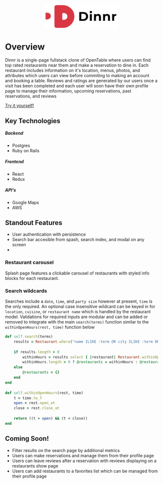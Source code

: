 <p align="center">
  <img width="240" height="80.43" src="https://raw.githubusercontent.com/davidjhinku/Dinnr/main/app/assets/images/logo-text.png">
</p>

# Overview
Dinnr is a single-page fullstack clone of OpenTable where users can find top rated restaurants near them and make a reservation to dine in. Each restaurant includes information on it's location, menus, photos, and attributes which users can view before commiting to making an account and booking a table. Reviews and ratings are generated by our users once a visit has been completed and each user will soon have their own profile page to manage their information, upcoming reservations, past reservations, and reviews

[Try it yourself!](https://dinnr-aa.herokuapp.com/#/)

## Key Technologies
##### Backend
* Postgres
* Ruby on Rails

##### Frontend
* React
* Redux

##### API's
* Google Maps
* AWS

## Standout Features
* User authentication with persistence
* Search bar accesible from spash, search index, and modal on any screen
* 

### Restaurant carousel
Splash page features a clickable carousel of restaurants with styled info blocks for each restaurant. 

### Search wildcards
Searches include a `date`, `time`, and `party size` however at present, `time` is the only required. An optional case insensitive wildcard can be keyed in for `location`, `cuisine`, or `restaurant name` which is handled by the restaurant model. Validations for required inputs are modular and can be added or removed to integrate with the main `search(terms)` function similar to the `withinOpenHours(rest, time)` function below

```ruby
def self.search(terms)
    results = Restaurant.where("name ILIKE :term OR city ILIKE :term OR cuisine_type ILIKE :term", term: "%#{terms[:wildcard]}%")

    if results.length > 0
        withinHours = results.select { |restaurant| Restaurant.withinOpenHours(restaurant, terms[:time]) }
        withinHours.length > 0 ? @restaurants = withinHours : @restaurants = {}
    else
        @restaurants = {}
    end
end

def self.withinOpenHours(rest, time)
    t = time.to_f
    open = rest.open_at
    close = rest.close_at

    return ((t > open) && (t < close))
end
```

## Coming Soon!
* Filter results on the search page by additional metrics
* Users can make reservations and manage them from their profile page
* Users can leave reviews after a reservation with reviews displaying on a restaurants show page
* Users can add restaurants to a favorites list which can be managed from their profile page